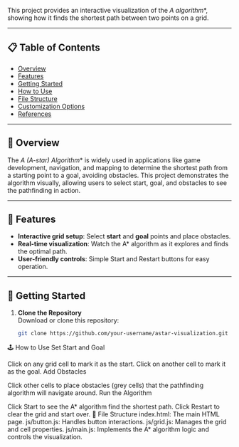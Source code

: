 This project provides an interactive visualization of the **A* algorithm**, showing how it finds the shortest path between two points on a grid.

---

## 📋 Table of Contents
- [Overview](#overview)
- [Features](#features)
- [Getting Started](#getting-started)
- [How to Use](#how-to-use)
- [File Structure](#file-structure)
- [Customization Options](#customization-options)
- [References](#references)

---

## 📖 Overview
The **A* (A-star) Algorithm** is widely used in applications like game development, navigation, and mapping to determine the shortest path from a starting point to a goal, avoiding obstacles. This project demonstrates the algorithm visually, allowing users to select start, goal, and obstacles to see the pathfinding in action.

---

## 🌟 Features
- **Interactive grid setup**: Select **start** and **goal** points and place obstacles.
- **Real-time visualization**: Watch the A* algorithm as it explores and finds the optimal path.
- **User-friendly controls**: Simple Start and Restart buttons for easy operation.

---

## 🚀 Getting Started

1. **Clone the Repository**  
   Download or clone this repository:
   ```bash
   git clone https://github.com/your-username/astar-visualization.git

🕹️ How to Use
Set Start and Goal

Click on any grid cell to mark it as the start.
Click on another cell to mark it as the goal.
Add Obstacles

Click other cells to place obstacles (grey cells) that the pathfinding algorithm will navigate around.
Run the Algorithm

Click Start to see the A* algorithm find the shortest path.
Click Restart to clear the grid and start over.
📁 File Structure
index.html: The main HTML page.
js/button.js: Handles button interactions.
js/grid.js: Manages the grid and cell properties.
js/main.js: Implements the A* algorithm logic and controls the visualization.

